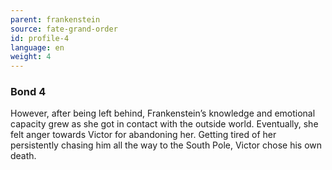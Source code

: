 ```yaml
---
parent: frankenstein
source: fate-grand-order
id: profile-4
language: en
weight: 4
---
```


### Bond 4

However, after being left behind, Frankenstein’s knowledge and emotional capacity grew as she got in contact with the outside world.
Eventually, she felt anger towards Victor for abandoning her.
Getting tired of her persistently chasing him all the way to the South Pole, Victor chose his own death.
